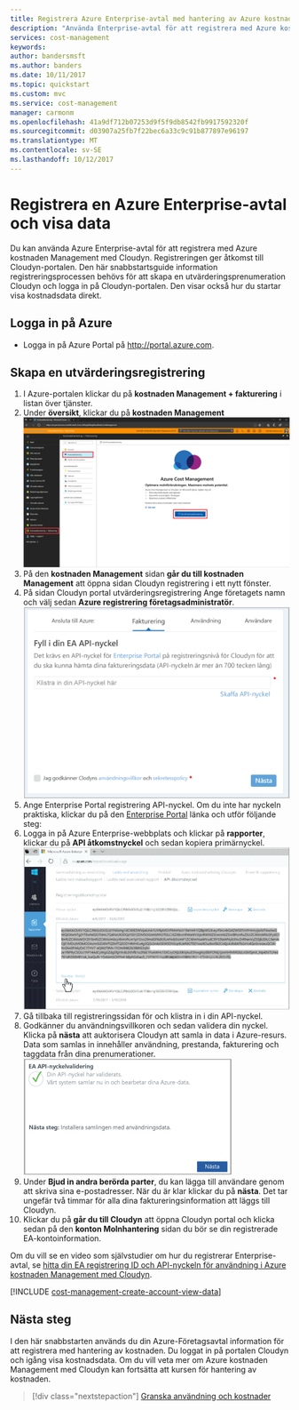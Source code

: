 ```yaml
---
title: Registrera Azure Enterprise-avtal med hantering av Azure kostnad | Microsoft Docs
description: "Använda Enterprise-avtal för att registrera med Azure kostnaden Management med Cloudyn."
services: cost-management
keywords: 
author: bandersmsft
ms.author: banders
ms.date: 10/11/2017
ms.topic: quickstart
ms.custom: mvc
ms.service: cost-management
manager: carmonm
ms.openlocfilehash: 41a9df712b07253d9f5f9db8542fb9917592320f
ms.sourcegitcommit: d03907a25fb7f22bec6a33c9c91b877897e96197
ms.translationtype: MT
ms.contentlocale: sv-SE
ms.lasthandoff: 10/12/2017
---
```

# <a name="register-an-azure-enterprise-agreement-and-view-cost-data"></a>Registrera en Azure Enterprise-avtal och visa data

Du kan använda Azure Enterprise-avtal för att registrera med Azure kostnaden Management med Cloudyn. Registreringen ger åtkomst till Cloudyn-portalen. Den här snabbstartsguide information registreringsprocessen behövs för att skapa en utvärderingsprenumeration Cloudyn och logga in på Cloudyn-portalen. Den visar också hur du startar visa kostnadsdata direkt.

## <a name="log-in-to-azure"></a>Logga in på Azure

- Logga in på Azure Portal på http://portal.azure.com.

## <a name="create-a-trial-registration"></a>Skapa en utvärderingsregistrering

1. I Azure-portalen klickar du på **kostnaden Management + fakturering** i listan över tjänster.
2. Under **översikt**, klickar du på **kostnaden Management**  
    ![Kostnad sidan för hantering](./media/quick-register-ea/cost-mgt-billing-service.png)
3. På den **kostnaden Management** sidan **går du till kostnaden Management** att öppna sidan Cloudyn registrering i ett nytt fönster.
4. På sidan Cloudyn portal utvärderingsregistrering Ange företagets namn och välj sedan **Azure registrering företagsadministratör**.  
    ![utvärderingsregistrering](./media/quick-register-ea/trial-reg.png)
5. Ange Enterprise Portal registrering API-nyckel. Om du inte har nyckeln praktiska, klickar du på den [Enterprise Portal](https://ea.azure.com) länka och utför följande steg:
  1. Logga in på Azure Enterprise-webbplats och klickar på **rapporter**, klickar du på **API åtkomstnyckel** och sedan kopiera primärnyckel.  
    ![EA API-nyckel](./media/quick-register-ea/ea-key.png)
  3. Gå tillbaka till registreringssidan för och klistra in i din API-nyckel.
6. Godkänner du användningsvillkoren och sedan validera din nyckel. Klicka på **nästa** att auktorisera Cloudyn att samla in data i Azure-resurs. Data som samlas in innehåller användning, prestanda, fakturering och taggdata från dina prenumerationer.  
    ![nyckel-verifiering](./media/quick-register-ea/ea-key-validated.png)
7. Under **Bjud in andra berörda parter**, du kan lägga till användare genom att skriva sina e-postadresser. När du är klar klickar du på **nästa**. Det tar ungefär två timmar för alla dina faktureringsinformation att läggs till Cloudyn.
8. Klickar du på **går du till Cloudyn** att öppna Cloudyn portal och klicka sedan på den **konton Molnhantering** sidan du bör se din registrerade EA-kontoinformation.

Om du vill se en video som självstudier om hur du registrerar Enterprise-avtal, se [hitta din EA registrering ID och API-nyckeln för användning i Azure kostnaden Management med Cloudyn](https://youtu.be/u_phLs_udig).

[!INCLUDE [cost-management-create-account-view-data](../../includes/cost-management-create-account-view-data.md)]

## <a name="next-steps"></a>Nästa steg

I den här snabbstarten används du din Azure-Företagsavtal information för att registrera med hantering av kostnaden. Du loggat in på portalen Cloudyn och igång visa kostnadsdata. Om du vill veta mer om Azure kostnaden Management med Cloudyn kan fortsätta att kursen för hantering av kostnaden.

> [!div class="nextstepaction"]
> [Granska användning och kostnader](./tutorial-review-usage.md)
